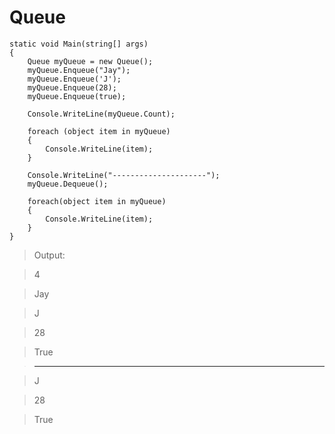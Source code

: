 # Queue

```
static void Main(string[] args)
{
    Queue myQueue = new Queue();
    myQueue.Enqueue("Jay");
    myQueue.Enqueue('J');
    myQueue.Enqueue(28);
    myQueue.Enqueue(true);

    Console.WriteLine(myQueue.Count);

    foreach (object item in myQueue)
    {
        Console.WriteLine(item);
    }

    Console.WriteLine("---------------------");
    myQueue.Dequeue();

    foreach(object item in myQueue)
    {
        Console.WriteLine(item);
    }
}
```

> Output:

> 4

> Jay

> J

> 28

> True

> ---------------------

> J

> 28

> True
